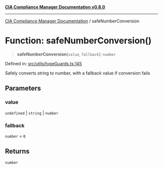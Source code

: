 [**CIA Compliance Manager Documentation v0.8.0**](../README.md)

***

[CIA Compliance Manager Documentation](../globals.md) / safeNumberConversion

# Function: safeNumberConversion()

> **safeNumberConversion**(`value`, `fallback`): `number`

Defined in: [src/utils/typeGuards.ts:145](https://github.com/Hack23/cia-compliance-manager/blob/78912779fad2796d4afcf9e0a863cca80a66b25f/src/utils/typeGuards.ts#L145)

Safely converts string to number, with a fallback value if conversion fails

## Parameters

### value

`undefined` | `string` | `number`

### fallback

`number` = `0`

## Returns

`number`

